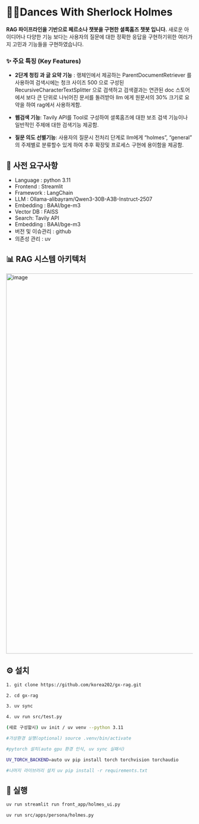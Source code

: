 # 🕵️‍♂️Dances With Sherlock Holmes


**RAG 파이프라인을 기반으로 페르소나 챗봇을 구현한 셜록홈즈 챗봇 입니다.**  새로운 아이디어나 다양한 기능 보다는 사용자의 질문에 대한 정확한 응답을 구현하기위한 여러가지 고민과 기능들을 구현하였습니다.


### ✨ 주요 특징 (Key Features)
* **2단계 청킹 과 글 요약 기능** :  랭체인에서 제공하는 ParentDocumentRetriever 를 사용하여 검색시에는 청크 사이즈 500 으로 구성된 RecursiveCharacterTextSplitter 으로 검색하고 검색결과는 연관된  doc 스토어 에서 보다 큰 단위로 나뉘어진 문서를 돌려받아 llm 에게 원문서의 30% 크기로 요약을 하여 rag에서 사용하게함.

* **웹검색 기능**: Tavily API를 Tool로 구성하여 셜록홈즈에 대한 보조 검색 기능이나 일반적인 주제애 대한 검색기능 제공함.

* **질문 의도 선별기능**: 사용자의 질문시 전처리 단계로  llm에게 “holmes”, “general” 의 주제별로 분류할수 있게 하여 추후 확장및 프로세스 구현에 용이함을 제공함. 


## 🔨 사전 요구사항

 * Language :  python 3.11 
 * Frontend  : Streamlit 
 * Framework : LangChain 
 * LLM : Ollama-alibayram/Qwen3-30B-A3B-Instruct-2507
 * Embedding :  BAAI/bge-m3
 * Vector DB : FAISS 
 * Search: Tavily API
 * Embedding :  BAAI/bge-m3
 * 버전 및 이슈관리 : github 
 * 의존성 관리 : uv



## 📊 RAG 시스템 아키텍처

<img width="1024" height="1024" alt="image" src="https://github.com/user-attachments/assets/48112f78-5d9c-4c5c-b226-d4cec282dd6a" />



## ⚙️ 설치

```bash
1. git clone https://github.com/korea202/gx-rag.git

2. cd gx-rag

3. uv sync

4. uv run src/test.py

(새로 구성할시) uv init / uv venv --python 3.11

#가상환경 실행(optional) source .venv/bin/activate

#pytorch 설치(auto gpu 환경 인식, uv sync 실패시)

UV_TORCH_BACKEND=auto uv pip install torch torchvision torchaudio

#나머지 라이브러리 설치 uv pip install -r requirements.txt
```

## 🚀 실행

```bash
uv run streamlit run front_app/holmes_ui.py

uv run src/apps/persona/holmes.py
```
